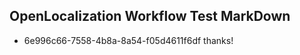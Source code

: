 ## OpenLocalization Workflow Test MarkDown
* 6e996c66-7558-4b8a-8a54-f05d4611f6df thanks!

<!--HONumber=Aug16_HO3-->


